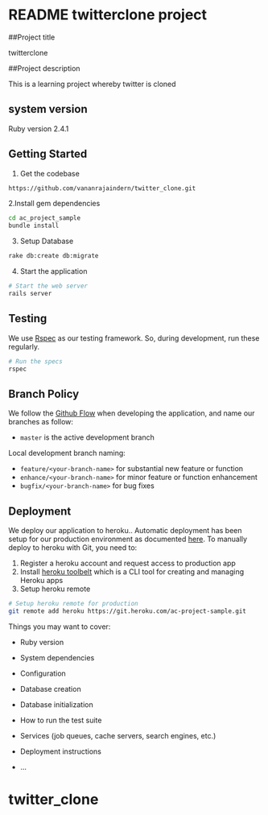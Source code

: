 # README twitterclone project

##Project title

twitterclone

##Project description

This is a learning project whereby twitter is cloned



## system version

Ruby version 2.4.1


## Getting Started

1. Get the codebase

  ```bash
  https://github.com/vananrajaindern/twitter_clone.git
  ```

2.Install gem dependencies

  ```bash
  cd ac_project_sample
  bundle install
  ```

3. Setup Database

  ```bash
  rake db:create db:migrate
  ```

4. Start the application

  ```bash
  # Start the web server
  rails server
  ```

## Testing

We use [Rspec](https://github.com/rspec/rspec-rails) as our testing framework. So, during development, run these regularly.

```bash
# Run the specs
rspec
```

## Branch Policy

We follow the [Github Flow](https://guides.github.com/introduction/flow/) when developing the application, and name our branches as follow:

- `master` is the active development branch

Local development branch naming:

- `feature/<your-branch-name>` for substantial new feature or function
- `enhance/<your-branch-name>` for minor feature or function enhancement
- `bugfix/<your-branch-name>` for bug fixes

## Deployment

We deploy our application to heroku.. Automatic deployment has been setup for our production environment as documented [here](https://devcenter.heroku.com/articles/github-integration#automatic-deploys). To manually deploy to heroku with Git, you need to:

1. Register a heroku account and request access to production app
2. Install [heroku toolbelt](https://toolbelt.heroku.com/) which is a CLI tool for creating and managing Heroku apps
3. Setup heroku remote

  ```bash
  # Setup heroku remote for production
  git remote add heroku https://git.heroku.com/ac-project-sample.git
  ```




Things you may want to cover:

* Ruby version

* System dependencies

* Configuration

* Database creation

* Database initialization

* How to run the test suite

* Services (job queues, cache servers, search engines, etc.)

* Deployment instructions

* ...
# twitter_clone


